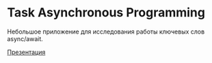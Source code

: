 # Task Asynchronous Programming

Небольшое приложение для исследования работы ключевых слов async/await.

[Презентация](https://docs.google.com/presentation/d/e/2PACX-1vTvujPOSoYAPqjcva2VoQwKbn-84FQQfbtEmtT0-NpzZ-eBbNeoOXEgNQoRGiv3iwoGE-ay2DzygzzF/pub?start=true&loop=false&delayms=10000)
